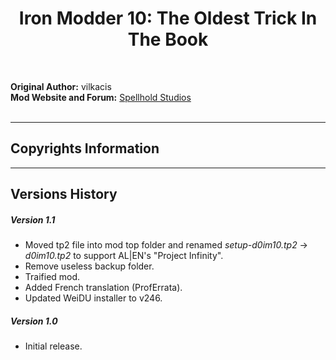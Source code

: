<div align="center"><h1>Iron Modder 10: The Oldest Trick In The Book</h1>
</div><br />


**Original Author:** vilkacis  
**Mod Website and Forum:** <a href="http://www.shsforums.net/topic/24421-the-slithering-menace-tob-only-v400/">Spellhold Studios</a><br /><br />


<hr>


## Copyrights Information


<hr>


## <a name="versions" id="versions"></a>Versions History

##### Version 1.1

- Moved tp2 file into mod top folder and renamed *setup-d0im10.tp2* -> *d0im10.tp2* to support AL|EN's "Project Infinity".
- Remove useless backup folder.
- Traified mod.
- Added French translation (ProfErrata).
- Updated WeiDU installer to v246.


##### Version 1.0

- Initial release.
